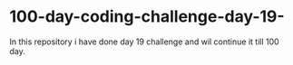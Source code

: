 # 100-day-coding-challenge-day-19-
In this repository i have  done day 19 challenge and wil continue it till 100 day.
